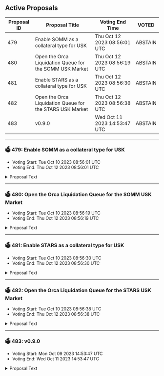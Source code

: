 ## Active Proposals

| Proposal ID | Proposal Title | Voting End Time | VOTED |
|-------------|----------------|-----------------|-------|
| 479 | Enable SOMM as a collateral type for USK | Thu Oct 12 2023 08:56:01 UTC | ABSTAIN |
| 480 | Open the Orca Liquidation Queue for the SOMM USK Market | Thu Oct 12 2023 08:56:19 UTC | ABSTAIN |
| 481 | Enable STARS as a collateral type for USK | Thu Oct 12 2023 08:56:30 UTC | ABSTAIN |
| 482 | Open the Orca Liquidation Queue for the STARS USK Market | Thu Oct 12 2023 08:56:38 UTC | ABSTAIN |
| 483 | v0.9.0 | Wed Oct 11 2023 14:53:47 UTC | ABSTAIN |

---

### 🗳 479: Enable SOMM as a collateral type for USK
- Voting Start: Tue Oct 10 2023 08:56:01 UTC
- Voting End: Thu Oct 12 2023 08:56:01 UTC

<details>
<summary>Proposal Text</summary>
 
This will deploy the USK Market contract using SOMM as a collateral type. Initial mint cap: 250k USK. Max LTV: 50% as for low cap asset. Discussion: https://discord.com/channels/970650215801569330/1158334267131170817
</details>

---

### 🗳 480: Open the Orca Liquidation Queue for the SOMM USK Market
- Voting Start: Tue Oct 10 2023 08:56:19 UTC
- Voting End: Thu Oct 12 2023 08:56:19 UTC

<details>
<summary>Proposal Text</summary>
 
This will deploy the Orca Liquidation Queue contract to liquidate SOMM with USK
</details>

---

### 🗳 481: Enable STARS as a collateral type for USK
- Voting Start: Tue Oct 10 2023 08:56:30 UTC
- Voting End: Thu Oct 12 2023 08:56:30 UTC

<details>
<summary>Proposal Text</summary>
 
This will deploy the USK Market contract using STARS as a collateral type. Initial mint cap: 100k USK. Max LTV: 50% as for low cap asset. Discussion: https://discord.com/channels/970650215801569330/1158334267131170817
</details>

---

### 🗳 482: Open the Orca Liquidation Queue for the STARS USK Market
- Voting Start: Tue Oct 10 2023 08:56:38 UTC
- Voting End: Thu Oct 12 2023 08:56:38 UTC

<details>
<summary>Proposal Text</summary>
 
This will deploy the Orca Liquidation Queue contract to liquidate STARS with USK
</details>

---

### 🗳 483: v0.9.0
- Voting Start: Mon Oct 09 2023 14:53:47 UTC
- Voting End: Wed Oct 11 2023 14:53:47 UTC

<details>
<summary>Proposal Text</summary>
 
See release notes at https://github.com/Team-Kujira/core/releases/tag/v0.9.0
</details>
